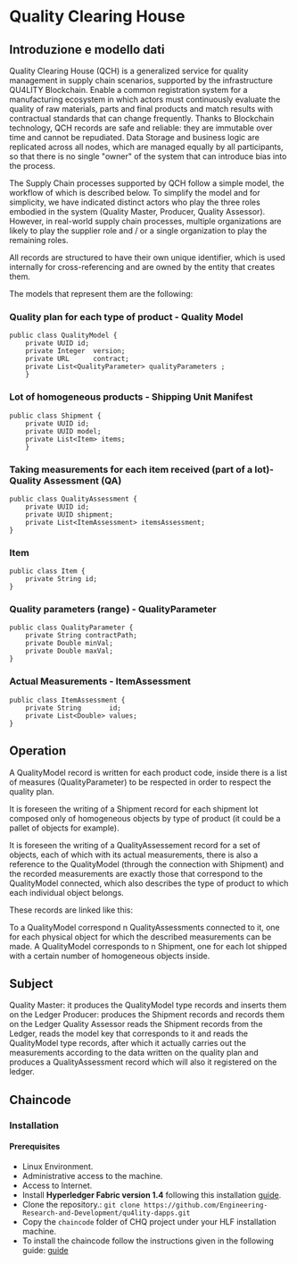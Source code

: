 ﻿# Quality Clearing House

## Introduzione e modello dati

Quality Clearing House (QCH)  is a generalized service for quality management in supply chain scenarios, supported by the infrastructure QU4LITY Blockchain.  Enable a common registration system for a manufacturing ecosystem in which actors must continuously evaluate the quality of raw materials, parts and final products and match results with contractual standards that can change frequently. 
Thanks to Blockchain technology, QCH records are safe and reliable: they are immutable over time and cannot be repudiated. 
Data Storage and business logic are replicated across all nodes, which are managed equally by all participants, so that there is no single "owner" of the system that can introduce bias into the process.

The Supply Chain processes supported by QCH follow a simple model, the workflow of which is described below. To simplify the model and for simplicity, we have indicated distinct actors who play the three roles embodied in the system (Quality Master, Producer, Quality Assessor). However, in real-world supply chain processes, multiple organizations are likely to play the supplier role and / or a single organization to play the remaining roles.

All records are structured to have their own unique identifier, which is used internally for cross-referencing and are owned by the entity that creates them.

The models that represent them are the following:

### Quality plan for each type of product - Quality Model

```
public class QualityModel {
    private UUID id;
    private Integer  version;
    private URL      contract;
    private List<QualityParameter> qualityParameters ;
    }
```

### Lot of homogeneous products - Shipping Unit Manifest

```
public class Shipment {
    private UUID id;
    private UUID model;
    private List<Item> items;
    }
```

### Taking measurements for each item received (part of a lot)- Quality Assessment (QA)

```
public class QualityAssessment {
    private UUID id;
    private UUID shipment;
    private List<ItemAssessment> itemsAssessment;
}
```

### Item

```
public class Item {
    private String id;
}
```

### Quality parameters (range) - QualityParameter

```
public class QualityParameter {
    private String contractPath;
    private Double minVal;
    private Double maxVal;
}
```

### Actual Measurements - ItemAssessment

```
public class ItemAssessment {
    private String       id;
    private List<Double> values;
}
```

## Operation

A QualityModel record is written for each product code, inside there is a list of measures (QualityParameter) to be respected in order to respect the quality plan.

It is foreseen the writing of a Shipment record for each shipment lot composed only of homogeneous objects by type of product (it could be a pallet of objects for example).

It is foreseen the writing of a QualityAssessement record for a set of objects, each of which with its actual measurements, there is also a reference to the QualityModel (through the connection with Shipment) and the recorded measurements are exactly those that correspond to the QualityModel connected, which also describes the type of product to which each individual object belongs.

These records are linked like this:

To a QualityModel correspond n QualityAssessments connected to it, one for each physical object for which the described measurements can be made.
A QualityModel corresponds to n Shipment, one for each lot shipped with a certain number of homogeneous objects inside.

## Subject

Quality Master: it produces the QualityModel type records and inserts them on the Ledger
Producer: produces the Shipment records and records them on the Ledger
Quality Assessor reads the Shipment records from the Ledger, reads the model key that corresponds to it and reads the QualityModel type records, after which it actually carries out the measurements according to the data written on the quality plan and produces a QualityAssessment record which will also it registered on the ledger.

## Chaincode

### Installation

#### Prerequisites

* Linux Environment.
* Administrative access to the machine.
* Access to Internet.
* Install **Hyperledger Fabric version 1.4** following this installation [guide](https://hyperledger-fabric.readthedocs.io/en/release-1.4/build_network.html#building-your-first-network).
* Clone the repository.: `git clone https://github.com/Engineering-Research-and-Development/qu4lity-dapps.git`
* Copy the `chaincode` folder of CHQ project under your HLF installation machine.
* To install the chaincode follow the instructions given in the following guide: [guide](https://hyperledger-fabric.readthedocs.io/en/release-1.4/chaincode4noah.html#installing-chaincode)
